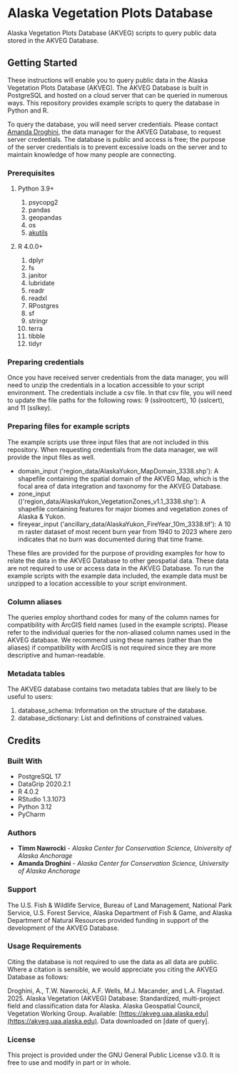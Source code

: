 # Alaska Vegetation Plots Database
Alaska Vegetation Plots Database (AKVEG) scripts to query public data stored in the AKVEG Database.

## Getting Started

These instructions will enable you to query public data in the Alaska Vegetation Plots Database (AKVEG). The AKVEG Database is built in PostgreSQL and hosted on a cloud server that can be queried in numerous ways. This repository provides example scripts to query the database in Python and R.

To query the database, you will need server credentials. Please contact [Amanda Droghini](mailto:adroghini@alaska.edu), the data manager for the AKVEG Database, to request server credentials. The database is public and access is free; the purpose of the server credentials is to prevent excessive loads on the server and to maintain knowledge of how many people are connecting.

### Prerequisites
1. Python 3.9+
   1. psycopg2
   2. pandas
   3. geopandas
   4. os
   5. [akutils](https://github.com/accs-uaa/akutils)

2. R 4.0.0+
   1. dplyr
   2. fs
   3. janitor
   4. lubridate
   5. readr
   6. readxl
   7. RPostgres
   8. sf
   9. stringr
   10. terra
   11. tibble
   12. tidyr


### Preparing credentials

Once you have received server credentials from the data manager, you will need to unzip the credentials in a location accessible to your script environment. The credentials include a csv file. In that csv file, you will need to update the file paths for the following rows: 9 (sslrootcert), 10 (sslcert), and 11 (sslkey).

### Preparing files for example scripts

The example scripts use three input files that are not included in this repository. When requesting credentials from the data manager, we will provide the input files as well.

- domain_input ('region_data/AlaskaYukon_MapDomain_3338.shp'): A shapefile containing the spatial domain of the AKVEG Map, which is the focal area of data integration and taxonomy for the AKVEG Database.
- zone_input ()'region_data/AlaskaYukon_VegetationZones_v1.1_3338.shp'): A shapefile containing features for major biomes and vegetation zones of Alaska & Yukon.
- fireyear_input ('ancillary_data/AlaskaYukon_FireYear_10m_3338.tif'): A 10 m raster dataset of most recent burn year from 1940 to 2023 where zero indicates that no burn was documented during that time frame.

These files are provided for the purpose of providing examples for how to relate the data in the AKVEG Database to other geospatial data. These data are not required to use or access data in the AKVEG Database. To run the example scripts with the example data included, the example data must be unzipped to a location accessible to your script environment. 

### Column aliases

The queries employ shorthand codes for many of the column names for compatibility with ArcGIS field names (used in the example scripts). Please refer to the individual queries for the non-aliased column names used in the AKVEG database. We recommend using these names (rather than the aliases) if compatibility with ArcGIS is not required since they are more descriptive and human-readable.

### Metadata tables

The AKVEG database contains two metadata tables that are likely to be useful to users:
1. database_schema: Information on the structure of the database.
2. database_dictionary: List and definitions of constrained values.

## Credits

### Built With
* PostgreSQL 17
* DataGrip 2020.2.1
* R 4.0.2
* RStudio 1.3.1073
* Python 3.12
* PyCharm

### Authors

* **Timm Nawrocki** - *Alaska Center for Conservation Science, University of Alaska Anchorage*
* **Amanda Droghini** - *Alaska Center for Conservation Science, University of Alaska Anchorage*

### Support

The U.S. Fish & Wildlife Service, Bureau of Land Management, National Park Service, U.S. Forest Service, Alaska Department of Fish & Game, and Alaska Department of Natural Resources provided funding in support of the development of the AKVEG Database.

### Usage Requirements

Citing the database is not required to use the data as all data are public. Where a citation is sensible, we would appreciate you citing the AKVEG Database as follows:

Droghini, A., T.W. Nawrocki, A.F. Wells, M.J. Macander, and L.A. Flagstad. 2025. Alaska Vegetation (AKVEG) Database: Standardized, multi-project field and classification data for Alaska. Alaska Geospatial Council, Vegetation Working Group. Available: [https://akveg.uaa.alaska.edu](https://akveg.uaa.alaska.edu). Data downloaded on [date of query].

### License

This project is provided under the GNU General Public License v3.0. It is free to use and modify in part or in whole.

